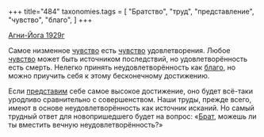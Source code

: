 +++
title="484"
taxonomies.tags = [
 "Братство",
 "труд",
 "представление",
 "чувство",
 "благо",
]
+++

[Агни-Йога 1929г](/agni/1929)

Самое низменное [чувство](/tags/чувство) есть [чувство](/tags/чувство) удовлетворения. Любое [чувство](/tags/чувство) может быть источником последствий, но удовлетворённость есть смерть. Нелегко принять неудовлетворённость как [благо](/tags/благо), но можно приучить себя к этому бесконечному достижению.   

Если [представим](/tags/представление) себе самое высокое достижение, оно будет всё-таки уродливо сравнительно с совершенством. Наши труды, прежде всего, имеют в основе неудовлетворённость как источник исканий. Но самый трудный ответ для новопришедшего будет на вопрос: «[Брат](/tags/Братство), можешь ли ты вместить вечную неудовлетворённость?»